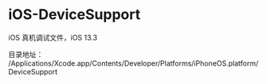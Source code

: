 # iOS-DeviceSupport

iOS 真机调试文件，iOS 13.3

目录地址： /Applications/Xcode.app/Contents/Developer/Platforms/iPhoneOS.platform/DeviceSupport
